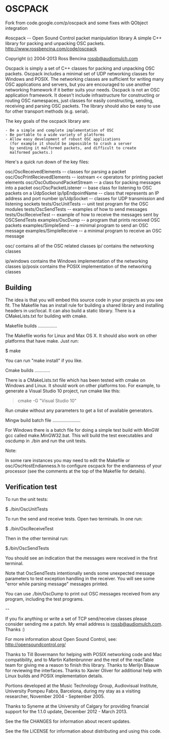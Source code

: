 # OSCPACK
Fork from code.google.com/p/oscpack and some fixes with QObject integration

#oscpack -- Open Sound Control packet manipulation library
A simple C++ library for packing and unpacking OSC packets.
http://www.rossbencina.com/code/oscpack

Copyright (c) 2004-2013 Ross Bencina <rossb@audiomulch.com>


Oscpack is simply a set of C++ classes for packing and unpacking OSC packets. 
Oscpack includes a minimal set of UDP networking classes for Windows and POSIX.
The networking classes are sufficient for writing many OSC applications and servers, 
but you are encouraged to use another networking framework if it better suits your needs. 
Oscpack is not an OSC application framework. It doesn't include infrastructure for 
constructing or routing OSC namespaces, just classes for easily constructing, 
sending, receiving and parsing OSC packets. The library should also be easy to use 
for other transport methods (e.g. serial).

The key goals of the oscpack library are:

    - Be a simple and complete implementation of OSC
    - Be portable to a wide variety of platforms
    - Allow easy development of robust OSC applications 
      (for example it should be impossible to crash a server 
      by sending it malformed packets, and difficult to create 
      malformed packets.)

Here's a quick run down of the key files:

osc/OscReceivedElements -- classes for parsing a packet
osc/OscPrintRecievedElements -- iostream << operators for printing packet elements
osc/OscOutboundPacketStream -- a class for packing messages into a packet
osc/OscPacketListener -- base class for listening to OSC packets on a UdpSocket
ip/IpEndpointName -- class that represents an IP address and port number
ip/UdpSocket -- classes for UDP transmission and listening sockets
tests/OscUnitTests -- unit test program for the OSC modules
tests/OscSendTests -- examples of how to send messages
tests/OscReceiveTest -- example of how to receive the messages sent by OSCSendTests
examples/OscDump -- a program that prints received OSC packets
examples/SimpleSend -- a minimal program to send an OSC message
examples/SimpleReceive -- a minimal program to receive an OSC message

osc/ contains all of the OSC related classes
ip/ contains the networking classes

ip/windows contains the Windows implementation of the networking classes
ip/posix contains the POSIX implementation of the networking classes


Building
--------

The idea is that you will embed this source code in your projects as you 
see fit. The Makefile has an install rule for building a shared library and 
installing headers in usr/local. It can also build a static library.
There is a CMakeLists.txt for building with cmake.

Makefile builds
...............

The Makefile works for Linux and Max OS X. It should also work on other platforms
that have make. Just run:

$ make

You can run "make install" if you like.


Cmake builds
............

There is a CMakeLists.txt file which has been tested with cmake on 
Windows and Linux. It should work on other platforms too.
For example, to generate a Visual Studio 10 project, run cmake 
like this:

> cmake -G "Visual Studio 10"

Run cmake without any parameters to get a list of available generators.


Mingw build batch file
......................

For Windows there is a batch file for doing a simple test build with 
MinGW gcc called make.MinGW32.bat. This will build the test executables 
and oscdump in ./bin and run the unit tests.


Note:

In some rare instances you may need to edit the Makefile or 
osc/OscHostEndianness.h to configure oscpack for the endianness of your 
processor (see the comments at the top of the Makefile for details).



Verification test
-----------------

To run the unit tests:

$ ./bin/OscUnitTests

To run the send and receive tests. Open two terminals. In one run:

$ ./bin/OscReceiveTest

Then in the other terminal run:

$./bin/OscSendTests


You should see an indication that the messages were received 
in the first terminal.

Note that OscSendTests intentionally sends some unexpected
message parameters to test exception handling in the receiver.
You will see some "error while parsing message" messages printed. 

You can use ./bin/OscDump to print out OSC messages received
from any program, including the test programs.


--


If you fix anything or write a set of TCP send/receive classes 
please consider sending me a patch. My email address is 
rossb@audiomulch.com. Thanks :)

For more information about Open Sound Control, see:
http://opensoundcontrol.org/

Thanks to Till Bovermann for helping with POSIX networking code and
Mac compatibility, and to Martin Kaltenbrunner and the rest of the
reacTable team for giving me a reason to finish this library. Thanks
to Merlijn Blaauw for reviewing the interfaces. Thanks to Xavier Oliver
for additional help with Linux builds and POSIX implementation details.

Portions developed at the Music Technology Group, Audiovisual Institute, 
University Pompeu Fabra, Barcelona, during my stay as a visiting
researcher, November 2004 - September 2005.

Thanks to Syneme at the University of Calgary for providing financial 
support for the 1.1.0 update, December 2012 - March 2013.

See the file CHANGES for information about recent updates.

See the file LICENSE for information about distributing and using this code.

###
